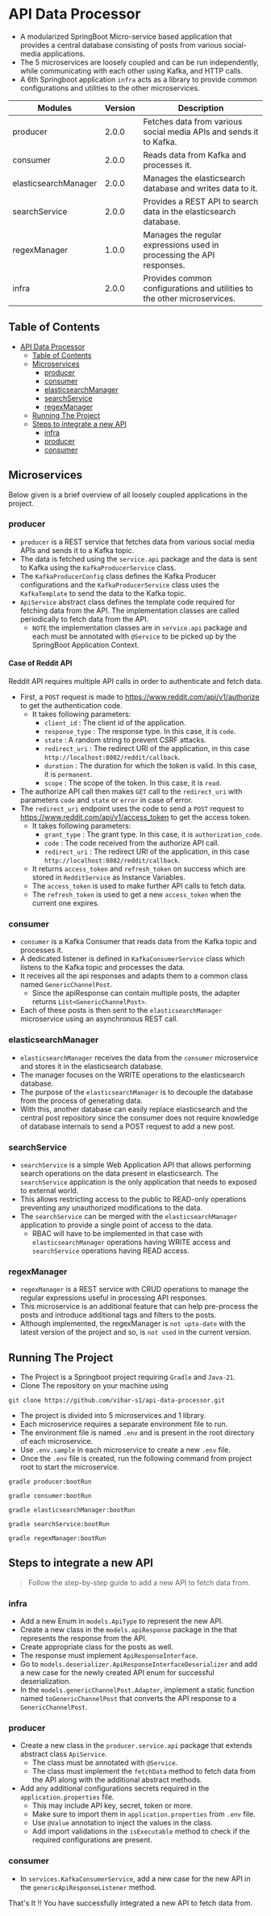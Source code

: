 # API Data Processor

- A modularized SpringBoot Micro-service based application that provides a central database consisting of posts from various social-media applications.
- The 5 microservices are loosely coupled and can be run independently, while communicating with each other using Kafka, and HTTP calls.
- A 6th Springboot application `infra` acts as a library to provide common configurations and utilities to the other microservices.

| Modules              | Version | Description                                                              |
|----------------------|---------|--------------------------------------------------------------------------|
| producer             | 2.0.0   | Fetches data from various social media APIs and sends it to Kafka.       |
| consumer             | 2.0.0   | Reads data from Kafka and processes it.                                  |
| elasticsearchManager | 2.0.0   | Manages the elasticsearch database and writes data to it.                |
| searchService        | 2.0.0   | Provides a REST API to search data in the elasticsearch database.        |
| regexManager         | 1.0.0   | Manages the regular expressions used in processing the API responses.    |
| infra                | 2.0.0   | Provides common configurations and utilities to the other microservices. |

## Table of Contents

- [API Data Processor](#api-data-processor)
  - [Table of Contents](#table-of-contents)
  - [Microservices](#microservices)
    - [producer](#producer)
    - [consumer](#consumer)
    - [elasticsearchManager](#elasticsearchmanager)
    - [searchService](#searchservice)
    - [regexManager](#regexmanager)
  - [Running The Project](#running-the-project)
  - [Steps to integrate a new API](#steps-to-integrate-a-new-api)
    - [infra](#infra)
    - [producer](#producer-1)
    - [consumer](#consumer-1)

## Microservices

Below given is a brief overview of all loosely coupled applications in the project.

### producer

- `producer` is a REST service that fetches data from various social media APIs and sends it to a Kafka topic. 
- The data is fetched using the `service.api` package and the data is sent to Kafka using the `KafkaProducerService` class.
- The `KafkaProducerConfig` class defines the Kafka Producer configurations and the `KafkaProducerService` class uses the `KafkaTemplate` to send the data to the Kafka topic.
- `ApiService` abstract class defines the template code required for fetching data from the API. The implementation classes are called periodically to fetch data from the API.
  - `NOTE` the implementation classes are in `service.api` package and each must be annotated with `@Service` to be picked up by the SpringBoot Application Context.

#### Case of Reddit API

Reddit API requires multiple API calls in order to authenticate and fetch data.
- First, a `POST` request is made to https://www.reddit.com/api/v1/authorize to get the authentication code.
  - It takes following parameters:
    - `client_id` : The client id of the application.
    - `response_type` : The response type. In this case, it is `code`.
    - `state` : A random string to prevent CSRF attacks.
    - `redirect_uri` : The redirect URI of the application, in this case `http://localhost:8082/reddit/callback`.
    - `duration` : The duration for which the token is valid. In this case, it is `permanent`.
    - `scope` : The scope of the token. In this case, it is `read`.
- The authorize API call then makes `GET` call to the `redirect_uri` with parameters `code` and `state` or `error` in case of error.
- The `redirect_uri` endpoint uses the code to send a `POST` request to https://www.reddit.com/api/v1/access_token to get the access token.
  - It takes following parameters:
    - `grant_type` : The grant type. In this case, it is `authorization_code`.
    - `code` : The code received from the authorize API call.
    - `redirect_uri` : The redirect URI of the application, in this case `http://localhost:8082/reddit/callback`.
  - It returns `access_token` and `refresh_token` on success which are stored in `RedditService` as Instance Variables.
  - The `access_token` is used to make further API calls to fetch data.
  - The `refresh_token` is used to get a new `access_token` when the current one expires.

### consumer

- `consumer` is a Kafka Consumer that reads data from the Kafka topic and processes it.
- A dedicated listener is defined in `KafkaConsumerService` class which listens to the Kafka topic and processes the data.
- It receives all the api responses and adapts them to a common class named `GenericChannelPost`.
  - Since the apiResponse can contain multiple posts, the adapter returns `List<GenericChannelPost>`.
- Each of these posts is then sent to the `elasticsearchManager` microservice using an asynchronous REST call.

### elasticsearchManager

- `elasticsearchManager` receives the data from the `consumer` microservice and stores it in the elasticsearch database.
- The manager focuses on the WRITE operations to the elasticsearch database.
- The purpose of the `elasticsearchManager` is to decouple the database from the process of generating data.
- With this, another database can easily replace elasticsearch and the central post repository since the consumer does not require knowledge of database internals to send a POST request to add a new post.
 
### searchService

- `searchService` is a simple Web Application API that allows performing search operations on the data present in elasticsearch. The `searchService` application is the only application that needs to exposed to external world.
- This allows restricting access to the public to READ-only operations preventing any unauthorized modifications to the data.
- The `searchService` can be merged with the `elasticsearchManager` application to provide a single point of access to the data.
  - RBAC will have to be implemented in that case with `elasticsearchManager` operations having WRITE access and `searchService` operations having READ access.

### regexManager

- `regexManager` is a REST service with CRUD operations to manage the regular expressions useful in processing API responses.
- This microservice is an additional feature that can help pre-process the posts and introduce additional tags and filters to the posts.
- Although implemented, the regexManager is `not upto-date` with the latest version of the project and so, is `not used` in the current version.

## Running The Project

- The Project is a Springboot project requiring `Gradle` and `Java-21`.
- Clone The repository on your machine using

```commandline
git clone https://github.com/vihar-s1/api-data-processor.git
```

- The project is divided into 5 microservices and 1 library.
- Each microservice requires a separate environment file to run.
- The environment file is named `.env` and is present in the root directory of each microservice.
- Use `.env.sample` in each microservice to create a new `.env` file.
- Once the `.env` file is created, run the following command from project root to start the microservice.

```commandline
gradle producer:bootRun
``` 
```commandline
gradle consumer:bootRun
``` 
```commandline
gradle elasticsearchManager:bootRun
``` 
```commandline
gradle searchService:bootRun
``` 
```commandline
gradle regexManager:bootRun
```

## Steps to integrate a new API

> Follow the step-by-step guide to add a new API to fetch data from.

### infra

- Add a new Enum in `models.ApiType` to represent the new API.
- Create a new class in the `models.apiResponse` package in the that represents the response from the API.
- Create appropriate class for the posts as well.
- The response must implement `ApiResponseInterface`.
- Go to `models.deserializer.ApiResponseInterfaceDeserializer` and add a new case for the newly created API enum for successful deserialization.
- In the `models.genericChannelPost.Adapter`, implement a static function named `toGenericChannelPost` that converts the API response to a `GenericChannelPost`.

### producer

- Create a new class in the `producer.service.api` package that extends abstract class `ApiService`.
  - The class must be annotated with `@Service`.
  - The class must implement the `fetchData` method to fetch data from the API along with the additional abstract methods.
- Add any additional configurations secrets required in the `application.properties` file.
  - This may include API key, secret, token or more.
  - Make sure to import them in `application.properties` from `.env` file.
  - Use `@Value` annotation to inject the values in the class.
  - Add import validations in the `isExecutable` method to check if the required configurations are present.

### consumer

- In `services.KafkaConsumerService`, add a new case for the new API in the `genericApiResponseListener` method.

That's It !! You have successfully integrated a new API to fetch data from.